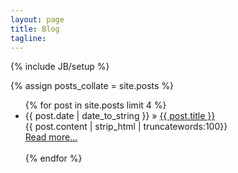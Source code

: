 ```yaml
---
layout: page
title: Blog
tagline:
---
```

{% include JB/setup %}

{% assign posts_collate = site.posts %}

<ul >
    {% for post in site.posts limit 4 %}
    <li><span>{{ post.date | date_to_string }}</span> &raquo; <a href="{{ BASE_PATH }}{{ post.url }}">{{ post.title }}</a></li>
        {{ post.content | strip_html | truncatewords:100}}<br>
            <a href="{{ post.url }}">Read more...</a><br><br>
    {% endfor %}
</ul>


